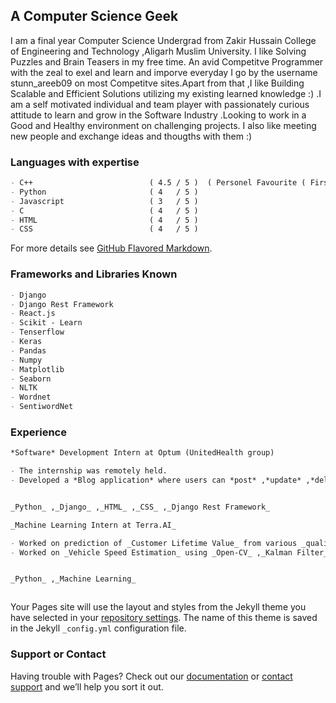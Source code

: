 ## A Computer Science Geek  

I am a final year Computer Science Undergrad from Zakir Hussain College of Engineering and Technology ,Aligarh Muslim University. I like Solving Puzzles and Brain Teasers in my free time. An avid Competitve Programmer with the zeal to exel and learn and imporve everyday I go by the username stunn_areeb09 on most Competitve sites.Apart from that ,I like Building Scalable and Efficient Solutions utilizing my existing learned knowledge :) .I am a self motivated individual and team player with passionately curious attitude to learn and grow in the Software Industry .Looking to work in a Good and Healthy environment on challenging projects. I also like meeting new people and exchange ideas and thougths with them :)


### Languages with expertise

```markdown
- C++                          ( 4.5 / 5 )  ( Personel Favourite ( First one is always special !! ) )
- Python                       ( 4   / 5 )
- Javascript                   ( 3   / 5 )
- C                            ( 4   / 5 )
- HTML                         ( 4   / 5 )
- CSS                          ( 4   / 5 )
```

For more details see [GitHub Flavored Markdown](https://guides.github.com/features/mastering-markdown/).

### Frameworks and Libraries Known
  
```markdown
- Django                       
- Django Rest Framework
- React.js
- Scikit - Learn
- Tenserflow 
- Keras
- Pandas
- Numpy
- Matplotlib
- Seaborn
- NLTK
- Wordnet
- SentiwordNet
```  

### Experience 

```markdown
*Software* Development Intern at Optum (UnitedHealth group)

- The internship was remotely held. 
- Developed a *Blog application* where users can *post* ,*update* ,*delete* and *view* blogs written by different users into 3 different categories of *Business* ,*Entertainment* and *Sports* as a part of the Internship.


_Python_ ,_Django_ ,_HTML_ ,_CSS_ ,_Django Rest Framework_ 
```  

```markdown
_Machine Learning Intern at Terra.AI_

- Worked on prediction of _Customer Lifetime Value_ from various _qualitative_ and _quantitative_ features provided in a dataset. 
- Worked on _Vehicle Speed Estimation_ using _Open-CV_ ,_Kalman Filter_ and _Hungarian Algorithm_.


_Python_ ,_Machine Learning_ 
```
```markdown

```

Your Pages site will use the layout and styles from the Jekyll theme you have selected in your [repository settings](https://github.com/stunn-areeb09/quick-portfolio/settings). The name of this theme is saved in the Jekyll `_config.yml` configuration file.

### Support or Contact

Having trouble with Pages? Check out our [documentation](https://docs.github.com/categories/github-pages-basics/) or [contact support](https://support.github.com/contact) and we’ll help you sort it out.
